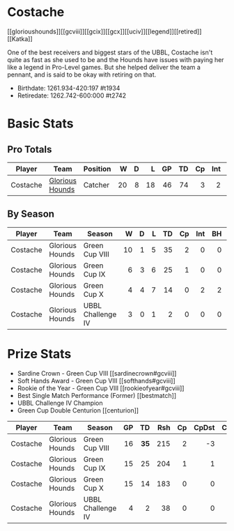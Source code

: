 # Costache

[[glorioushounds]][[gcviii]][[gcix]][[gcx]][[uciv]][[legend]][[retired]][[Katka]]

One of the best receivers and biggest stars of the UBBL, Costache isn't quite as fast as she used to be and the Hounds have issues with paying her like a legend in Pro-Level games. But she helped deliver the team a pennant, and is said to be okay with retiring on that.

* Birthdate: 1261.934-420:197 #t1934
* Retiredate: 1262.742-600:000 #t2742

# Basic Stats

## Pro Totals

| Player           | Team        | Position      | W | D | L | GP | TD | Cp | Int | BH | SI | Ki | MVP | SPP |
|------------------|-------------|---------------|--:|--:|--:|---:|---:|---:|----:|---:|---:|---:|----:|----:|
| Costache | [Glorious Hounds](../teams/glorioushounds) | Catcher  |   20 |    8 |   18 |   46 |   74 |    3 |    2 |    2 |    1 |    0 |    3 |  250 |

## By Season

| Player | Team         | Season          | W | D | L | TD | Cp | Int | BH | SI | Ki | MVP | SPP |
|--------|--------------|-----------------|--:|--:|--:|---:|---:|----:|---:|---:|---:|----:|----:|
| Costache | Glorious Hounds | Green Cup VIII    |   10 |    1 |    5 |   35 |    2 |    0 |    0 |    0 |    0 |    1 |  112 |
| Costache | Glorious Hounds | Green Cup IX      |    6 |    3 |    6 |   25 |    1 |    0 |    0 |    0 |    0 |    1 |   81 |
| Costache | Glorious Hounds | Green Cup X       |    4 |    4 |    7 |   14 |    0 |    2 |    2 |    1 |    0 |    1 |   57 |
| Costache | Glorious Hounds | UBBL Challenge IV |    3 |    0 |    1 |    2 |    0 |    0 |    0 |    1 |    0 |    0 |    8 |

# Prize Stats

* Sardine Crown - Green Cup VIII [[sardinecrown#gcviii]]
* Soft Hands Award - Green Cup VIII [[softhands#gcviii]]
* Rookie of the Year - Green Cup VIII [[rookieofyear#gcviii]]
* Best Single Match Performance (Former) [[bestmatch]]
* UBBL Challenge IV Champion
* Green Cup Double Centurion [[centurion]]

| Player | Team         | Season          | GP | TD | Rsh | Cp | CpDst | Ctch | Int | Cas | Blk | Sck | MVP | SPP |
|--------|--------------|-----------------|---:|---:|----:|---:|------:|-----:|----:|----:|----:|----:|----:|----:|
| Costache | Glorious Hounds | Green Cup VIII    | 16 |   **35** |  215 |    2 |    -3 |   **31** |    0 |    0 |   26 |    2 |    1 |  **112** |
| Costache | Glorious Hounds | Green Cup IX      | 15 |   25 |  204 |    1 |     1 |   21 |    0 |    0 |   20 |    0 |    1 |   81 |
| Costache | Glorious Hounds | Green Cup X       | 15 |   14 |  183 |    0 |     0 |   20 |    2 |    3 |   41 |    4 |    1 |   57 |
| Costache | Glorious Hounds | UBBL Challenge IV |  4 |    2 |   38 |    0 |     0 |    1 |    0 |    1 |    8 |    0 |    0 |    8 |
